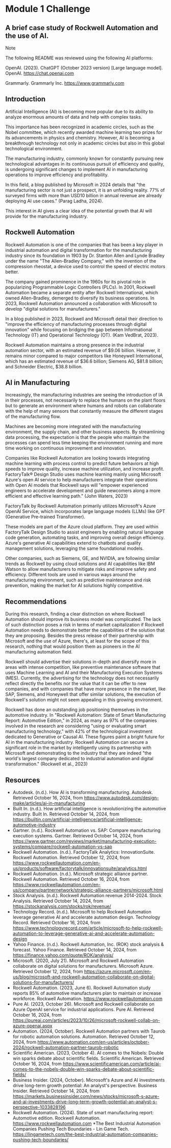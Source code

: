 # Module 1 Challenge
## A brief case study of Rockwell Automation and the use of AI.
>[!Note]
>The following README was reviewed using the following AI platforms:
>
>OpenAI. (2023). ChatGPT (October 2023 version) [Large language model]. OpenAI. https://chat.openai.com
>
>Grammarly. Grammarly Inc. https://www.grammarly.com

## Introduction

Artificial Intelligence (AI) is becoming more popular due to its ability to analyze enormous amounts of data and help with complex tasks. 

This importance has been recognized in academic circles, such as the Nobel committee, which recently awarded machine learning two prizes for its advancements in physics and chemistry. However, AI is becoming a breakthrough technology not only in academic circles but also in this global technological environment.

The manufacturing industry, commonly known for constantly pursuing new technological advantages in its continuous pursuit of efficiency and quality, is undergoing significant changes to implement AI in manufacturing operations to improve efficiency and profitability.

In this field, a blog published by Microsoft in 2024 details that "the manufacturing sector is not just a prospect, it is an unfolding reality. 77% of surveyed firms with more than USD10 billion in annual revenue are already deploying AI use cases." (Parag Ladha, 2024). 

This interest in AI gives a clear idea of the potential growth that AI will provide for the manufacturing industry.

## Rockwell Automation

Rockwell Automation is one of the companies that has been a key player in industrial automation and digital transformation for the manufacturing industry since its foundation in 1903 by Dr. Stanton Allen and Lynde Bradley under the name "The Allen-Bradley Company," with the invention of the compression rheostat, a device used to control the speed of electric motors better.

The company gained prominence in the 1960s for its pivotal role in popularizing Programmable Logic Controllers (PLCs). In 2001, Rockwell Automation became a separate entity after Rockwell International, which owned Allen-Bradley, demerged to diversify its business operations. 
In 2023, Rockwell Automation announced a collaboration with Microsoft to develop "digital solutions for manufacturers." 

In a blog published in 2023, Rockwell and Microsoft detail their direction to "improve the efficiency of manufacturing processes through digital innovation" while focusing on bridging the gap between Informational Technology (IT) and Operational Technology (OT). (Kam VedBrat, 2023).

Rockwell Automation maintains a strong presence in the industrial automation sector, with an estimated revenue of $9.06 billion. However, it remains minor compared to major competitors like Honeywell International, which has an estimated revenue of $36.6 billion; Siemens AG, $81.8 billion; and Schneider Electric, $38.8 billion.

## AI in Manufacturing

Increasingly, the manufacturing industries are seeing the introduction of IA in their processes, not necessarily to replace the humans on the plant floors but to generate an environment where humans and robots can collaborate with the help of many sensors that constantly measure the different stages of the manufacturing flow.

Machines are becoming more integrated with the manufacturing environment, the supply chain, and other business aspects. By streamlining data processing, the expectation is that the people who maintain the processes can spend less time keeping the environment running and more time working on continuous improvement and innovation.

Companies like Rockwell Automation are looking towards integrating machine learning with process control to predict future behaviors at high speeds to improve quality, increase machine utilization, and increase profit. FactoryTalk® Design Studio uses machine learning mainly using Microsoft Azure's open AI service to help manufacturers integrate their operations with Open AI models that Rockwell says will "empower experienced engineers to accelerate development and guide newcomers along a more efficient and effective learning path." (John Waters, 2023)

FactoryTalk by Rockwell Automation primarily utilizes Microsoft's Azure OpenAI Service, which incorporates large language models (LLMs) like GPT (Generative Pre-trained Transformer). 

These models are part of the Azure cloud platform. They are used within FactoryTalk Design Studio to assist engineers by enabling natural language code generation, automating tasks, and improving overall design efficiency. Azure's generative AI capabilities extend to chatbots and quality management solutions, leveraging the same foundational models.

Other companies, such as Siemens, GE, and NVIDIA, are following similar trends as Rockwell by using cloud solutions and AI capabilities like IBM Watson to allow manufacturers to mitigate risks and improve safety and efficiency. Different tools are used in various ways around the manufacturing environment, such as predictive maintenance and risk prevention, making the market for AI solutions highly competitive.

## Recommendations

During this research, finding a clear distinction on where Rockwell Automation should improve its business model was complicated. The lack of such distinction poses a risk in terms of market capitalization if Rockwell Automation needs to demonstrate better the capabilities of the solution that they are proposing. Besides the press release of their partnership with Microsoft and the use of Azure, there's, at least for the scope of this research, nothing that would position them as pioneers in the AI manufacturing automation field.

Rockwell should advertise their solutions in-depth and diversify more in areas with intense competition, like preventive maintenance software that uses Machine Learning and AI and their Manufacturing Execution Systems (MES). Currently, the advertising for the technology does not necessarily reflect directly the benefits nor the value that it can be offer to new companies, and with companies that have more presence in the market, like SAP, Siemens, and Honeywell that offer similar solutions, the execution of Rockwell's solution might not seem appealing in this growing environment.

Rockwell has done an outstanding job positioning themselves in the automotive industry. In "Rockwell Automation: State of Smart Manufacturing Report: Automotive Edition," in 2024, as many as 97% of the companies involved in the research are considering "using or evaluating smart manufacturing technology," with 42% of the technological investment dedicated to Generative or Causal AI. These figures paint a bright future for AI in the manufacturing industry. Rockwell Automation can secure a significant role in the market by intelligently using its partnership with Microsoft and demonstrating to the industry that they are indeed "the world's largest company dedicated to industrial automation and digital transformation." (Rockwell et al., 2023)

## Resources
* Autodesk. (n.d.). How AI is transforming manufacturing. Autodesk. Retrieved October 16, 2024, from https://www.autodesk.com/design-make/articles/ai-in-manufacturing
* Built In. (n.d.). How artificial intelligence is revolutionizing the automotive industry. Built In. Retrieved October 14, 2024, from https://builtin.com/artificial-intelligence/artificial-intelligence-automotive-industry
* Gartner. (n.d.). Rockwell Automation vs. SAP: Compare manufacturing execution systems. Gartner. Retrieved October 14, 2024, from https://www.gartner.com/reviews/market/manufacturing-execution-systems/compare/rockwell-automation-vs-sap
* Rockwell Automation. (n.d.). FactoryTalk Analytics: InnovationSuite. Rockwell Automation. Retrieved October 12, 2024, from https://www.rockwellautomation.com/en-us/products/software/factorytalk/innovationsuite/analytics.html
* Rockwell Automation. (n.d.). Microsoft strategic alliance partner. Rockwell Automation. Retrieved October 16, 2024, from https://www.rockwellautomation.com/en-us/company/partnernetwork/strategic-alliance-partners/microsoft.html
* Stock Analysis. (n.d.). Rockwell Automation revenue 2014-2024. Stock Analysis. Retrieved October 14, 2024, from https://stockanalysis.com/stocks/rok/revenue/
* Technology Record. (n.d.). Microsoft to help Rockwell Automation leverage generative AI and accelerate automation design. Technology Record. Retrieved October 16, 2024, from https://www.technologyrecord.com/article/microsoft-to-help-rockwell-automation-to-leverage-generative-ai-and-accelerate-automation-design
* Yahoo Finance. (n.d.). Rockwell Automation, Inc. (ROK) stock analysis & forecast. Yahoo Finance. Retrieved October 14, 2024, from https://finance.yahoo.com/quote/ROK/analysis/
* Microsoft. (2020, July 21). Microsoft and Rockwell Automation collaborate on digital solutions for manufacturers. Microsoft Azure. Retrieved October 12, 2024, from https://azure.microsoft.com/en-us/blog/microsoft-and-rockwell-automation-collaborate-on-digital-solutions-for-manufacturers/
* Rockwell Automation. (2023, June 6). Rockwell Automation study reports 85% of automotive manufacturers plan to maintain or increase workforce. Rockwell Automation. https://www.rockwellautomation.com
* Pure AI. (2023, October 26). Microsoft and Rockwell collaborate on Azure OpenAI service for industrial applications. Pure AI. Retrieved October 16, 2024, from https://pureai.com/articles/2023/10/26/microsoft-rockwell-collab-on-azure-openai.aspx
* Automation. (2024, October). Rockwell Automation partners with Taurob for robotic automation solutions. Automation. Retrieved October 12, 2024, from https://www.automation.com/en-us/articles/october-2024/rockwell-automation-partner-taurob-robotic
* Scientific American. (2023, October 4). AI comes to the Nobels: Double win sparks debate about scientific fields. Scientific American. Retrieved October 16, 2024, from https://www.scientificamerican.com/article/ai-comes-to-the-nobels-double-win-sparks-debate-about-scientific-fields/
* Business Insider. (2024, October). Microsoft's Azure and AI investments drive long-term growth potential: An analyst's perspective. Business Insider. Retrieved October 14, 2024, from https://markets.businessinsider.com/news/stocks/microsoft-s-azure-and-ai-investments-drive-long-term-growth-potential-an-analyst-s-perspective-1033828196
* Rockwell Automation. (2024). State of smart manufacturing report: Automotive edition. Rockwell Automation. https://www.rockwellautomation.com
*The Best Industrial Automation Companies Pushing Tech Boundaries - Lin Game Tech. https://lingametech.com/the-best-industrial-automation-companies-pushing-tech-boundaries/
